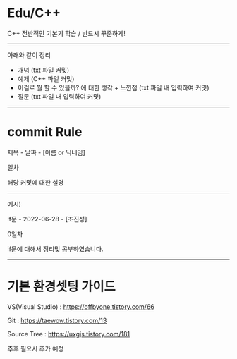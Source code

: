 # Edu/C++
C++ 전반적인 기본기 학습 / 반드시 꾸준하게!

---------------------------------------
아래와 같이 정리

- 개념 (txt 파일 커밋)
- 예제 (C++ 파일 커밋)
- 이걸로 뭘 할 수 있을까? 에 대한 생각 + 느낀점 (txt 파일 내 입력하여 커밋)
- 질문 (txt 파일 내 입력하여 커밋)
 
---------------------------------------
# commit Rule

제목 - 날짜 - [이름 or 닉네임]

일차

해당 커밋에 대한 설명

---------------------------------------
예시)

if문 - 2022-06-28 - [조진성]

0일차

if문에 대해서 정리및 공부하였습니다.

---------------------------------------

# 기본 환경셋팅 가이드

VS(Visual Studio) : https://offbyone.tistory.com/66

Git : https://taewow.tistory.com/13

Source Tree : https://uxgjs.tistory.com/181

추후 필요시 추가 예정
